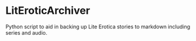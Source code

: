 # LitEroticArchiver
Python script to aid in backing up Lite Erotica stories to markdown including series and audio.
